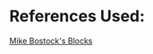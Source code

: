 # References Used:
[Mike Bostock's Blocks](https://bl.ocks.org/mbostock/6526445e2b44303eebf21da3b6627320)
